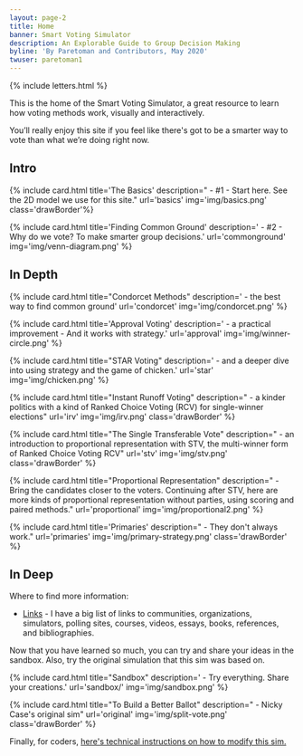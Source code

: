 ```yaml
---
layout: page-2
title: Home
banner: Smart Voting Simulator
description: An Explorable Guide to Group Decision Making
byline: 'By Paretoman and Contributors, May 2020'
twuser: paretoman1
---
```

{% include letters.html %}

This is the home of the Smart Voting Simulator, a great resource to learn how voting methods work, visually and interactively.

You’ll really enjoy this site if you feel like there's got to be a smarter way to vote than what we’re doing right now. 

## Intro

{% include card.html title='The Basics' description=" - #1 - Start here. See the 2D model we use for this site." url='basics' img='img/basics.png' class='drawBorder'%}

{% include card.html title='Finding Common Ground' description=' - #2 - Why do we vote? To make smarter group decisions.' url='commonground' img='img/venn-diagram.png' %}

## In Depth

{% include card.html title="Condorcet Methods" description=' - the best way to find common ground' url='condorcet' img='img/condorcet.png' %}

{% include card.html title='Approval Voting' description=' - a practical improvement - And it works with strategy.' url='approval' img='img/winner-circle.png' %}

{% include card.html title="STAR Voting" description=' - and a deeper dive into using strategy and the game of chicken.' url='star' img='img/chicken.png' %}

{% include card.html title="Instant Runoff Voting" description=" - a kinder politics with a kind of Ranked Choice Voting (RCV) for single-winner elections" url='irv' img='img/irv.png' class='drawBorder' %}

{% include card.html title="The Single Transferable Vote" description=" - an introduction to proportional representation with STV, the multi-winner form of Ranked Choice Voting RCV" url='stv' img='img/stv.png' class='drawBorder' %}

{% include card.html title="Proportional Representation" description=" - Bring the candidates closer to the voters. Continuing after STV, here are more kinds of proportional representation without parties, using scoring and paired methods." url='proportional' img='img/proportional2.png' %}

{% include card.html title='Primaries' description=" - They don't always work." url='primaries' img='img/primary-strategy.png' class='drawBorder' %}

## In Deep

Where to find more information:

* [Links](links) - I have a big list of links to communities, organizations, simulators, polling sites, courses, videos, essays, books, references, and bibliographies.

Now that you have learned so much, you can try and share your ideas in the sandbox. Also, try the original simulation that this sim was based on.

{% include card.html title="Sandbox" description=' - Try everything. Share your creations.' url='sandbox/' img='img/sandbox.png' %}

{% include card.html title="To Build a Better Ballot" description=" - Nicky Case's original sim" url='original' img='img/split-vote.png' class='drawBorder' %}

Finally, for coders, [here's technical instructions on how to modify this sim.](modify) 